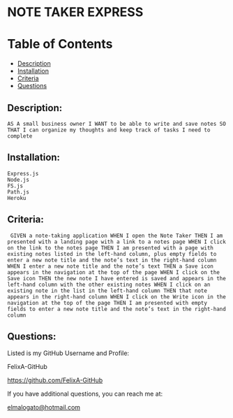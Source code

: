 # NOTE TAKER EXPRESS
 
# Table of Contents
* [Description](#description)
* [Installation](#installation)
* [Criteria](#criteria)
* [Questions](#questions)


## Description:

`` AS A small business owner
I WANT to be able to write and save notes
SO THAT I can organize my thoughts and keep track of tasks I need to complete
``

## Installation:

`` Express.js ``
<br> `` Node.js ``
<br> `` FS.js ``
<br> `` Path.js ``
<br> `` Heroku ``


## Criteria:

``  GIVEN a note-taking application
WHEN I open the Note Taker
THEN I am presented with a landing page with a link to a notes page
WHEN I click on the link to the notes page
THEN I am presented with a page with existing notes listed in the left-hand column, plus empty fields to enter a new note title and the note’s text in the right-hand column
WHEN I enter a new note title and the note’s text
THEN a Save icon appears in the navigation at the top of the page
WHEN I click on the Save icon
THEN the new note I have entered is saved and appears in the left-hand column with the other existing notes
WHEN I click on an existing note in the list in the left-hand column
THEN that note appears in the right-hand column
WHEN I click on the Write icon in the navigation at the top of the page
THEN I am presented with empty fields to enter a new note title and the note’s text in the right-hand column
``

## Questions:

Listed is my GitHub Username and Profile:

FelixA-GitHub

https://github.com/FelixA-GitHub

If you have additional questions, you can reach me at:

elmalogato@hotmail.com